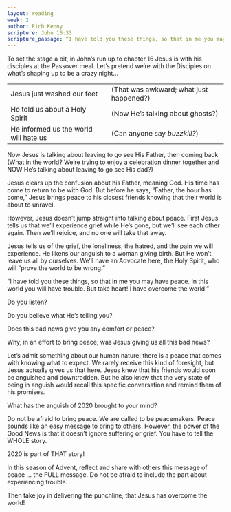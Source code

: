 ```yaml
---
layout: reading
week: 2
author: Rich Kenny
scripture: John 16:33
scripture_passage: “I have told you these things, so that in me you may have peace. In this world you will have trouble. But take heart! I have overcome the world.”
---
```


To set the stage a bit, in John’s run up to chapter 16 Jesus is with his disciples at the Passover meal. Let’s pretend we’re with the Disciples on what’s shaping up to be a crazy night…

<table>
	<tr>
		<td>Jesus just washed our feet 	</td>
		<td>(That was awkward; what just happened?)</td>
	</tr>
	<tr>
		<td>He told us about a Holy Spirit</td>
		<td>(Now He’s talking about ghosts?)</td>
	</tr>
	<tr>
		<td>He informed us the world will hate us</td>
		<td>(Can anyone say <i>buzzkill?</i>)</td>
	</tr>
</table>		

Now Jesus is talking about leaving to go see His Father, then coming back. (What in the world? We’re trying to enjoy a celebration dinner together and NOW He’s talking about leaving to go see His dad?)

Jesus clears up the confusion about his Father, meaning God. His time has come to return to be with God. But before he says, “Father, the hour has come,” Jesus brings peace to his closest friends knowing that their world is about to unravel.

However, Jesus doesn’t jump straight into talking about peace. First Jesus tells us that we’ll experience grief while He’s gone, but we’ll see each other again. Then we’ll rejoice, and no one will take that away.

Jesus tells us of the grief, the loneliness, the hatred, and the pain we will experience. He likens our anguish to a woman giving birth. But He won’t leave us all by ourselves. We’ll have an Advocate here, the Holy Spirit, who will “prove the world to be wrong.”

“I have told you these things, so that in me you may have peace. In this world you will have trouble. But take heart! I have overcome the world.”

Do you listen?

Do you believe what He’s telling you?

Does this bad news give you any comfort or peace?

Why, in an effort to bring peace, was Jesus giving us all this bad news?

Let’s admit something about our human nature: there is a peace that comes with knowing what to expect. We rarely receive this kind of foresight, but Jesus actually gives us that here. Jesus knew that his friends would soon be anguished and downtrodden. But he also knew that the very state of being in anguish would recall this specific conversation and remind them of his promises.

What has the anguish of 2020 brought to your mind?

Do not be afraid to bring peace. We are called to be peacemakers. Peace sounds like an easy message to bring to others. However, the power of the Good News is that it doesn’t ignore suffering or grief. You have to tell the WHOLE story.

2020 is part of THAT story! 

In this season of Advent, reflect and share with others this message of peace … the FULL message. Do not be afraid to include the part about experiencing trouble.

Then take joy in delivering the punchline, that Jesus has overcome the world!


